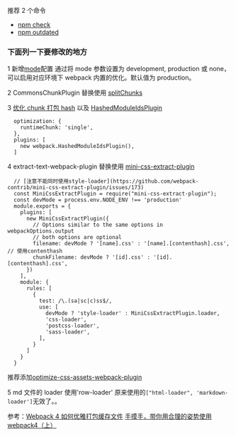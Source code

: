 推荐 2 个命令

- [npm check](https://segmentfault.com/a/1190000011085967)
- [npm outdated](https://docs.npmjs.com/cli/outdated)

### 下面列一下要修改的地方

1 新增[mode](https://webpack.docschina.org/concepts/mode/)配置
通过将 mode 参数设置为 development, production 或 none，可以启用对应环境下 webpack 内置的优化。默认值为 production。

2 CommonsChunkPlugin 替换使用 [splitChunks](https://webpack.docschina.org/plugins/split-chunks-plugin/)

3 [优化 chunk 打包 hash](https://webpack.docschina.org/configuration/optimization/#optimization-runtimechunk) 以及 [HashedModuleIdsPlugin](https://webpack.docschina.org/plugins/hashed-module-ids-plugin/#src/components/Sidebar/Sidebar.jsx)

```
  optimization: {
    runtimeChunk: 'single',
  },
  plugins: [
    new webpack.HashedModuleIdsPlugin(),
  ]
```

4 extract-text-webpack-plugin 替换使用 [mini-css-extract-plugin](https://webpack.js.org/plugins/mini-css-extract-plugin/#src/components/Sidebar/Sidebar.jsx)

```
  // [注意不能同时使用style-loader](https://github.com/webpack-contrib/mini-css-extract-plugin/issues/173)
  const MiniCssExtractPlugin = require("mini-css-extract-plugin");
  const devMode = process.env.NODE_ENV !== 'production'
  module.exports = {
    plugins: [
      new MiniCssExtractPlugin({
        // Options similar to the same options in webpackOptions.output
        // both options are optional
        filename: devMode ? '[name].css' : '[name].[contenthash].css', // 使用contenthash
        chunkFilename: devMode ? '[id].css' : '[id].[contenthash].css',
      })
    ],
    module: {
      rules: [
        {
          test: /\.(sa|sc|c)ss$/,
          use: [
            devMode ? 'style-loader' : MiniCssExtractPlugin.loader,
            'css-loader',
            'postcss-loader',
            'sass-loader',
          ],
        }
      ]
    }
  }
```

推荐添加[optimize-css-assets-webpack-plugin](https://github.com/NMFR/optimize-css-assets-webpack-plugin)

5 md 文件的 loader 使用'row-loader' 原来使用的`["html-loader", 'markdown-loader']`无效了。。

参考：[Webpack 4 如何优雅打包缓存文件](http://imweb.io/topic/5b6f224a3cb5a02f33c013ba)
[手摸手，带你用合理的姿势使用 webpack4（上）](https://juejin.im/post/5b56909a518825195f499806)
